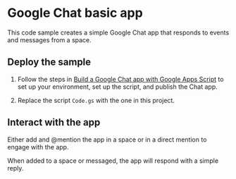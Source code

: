# Google Chat basic app

This code sample creates a simple Google Chat app that responds to events and
messages from a space.

## Deploy the sample

  1. Follow the steps in [Build a Google Chat app with Google Apps Script](https://developers.google.com/workspace/chat/quickstart/apps-script-app)
     to set up your environment, set up the script, and publish the Chat app.

  1. Replace the script `Code.gs` with the one in this project.

## Interact with the app

Either add and @mention the app in a space or in a direct mention to engage with the app.

When added to a space or messaged, the app will respond with a simple reply.

